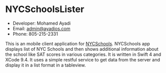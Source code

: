 # NYCSchoolsLister
* Developer: Mohamed Ayadi
* Email: admin@ayadios.com
* Phone: 805-215-2331

This is an mobile client application for [NYCSchools](https://opendata.cityofnewyork.us). NYCSchools app displays list of NYC Schools and then shows additional information about the school like SAT scores in various categories. It is written in Swift 4 and XCode 9.4. It uses a simple restful service to get data from the server and display it in a list format in a tableview.



